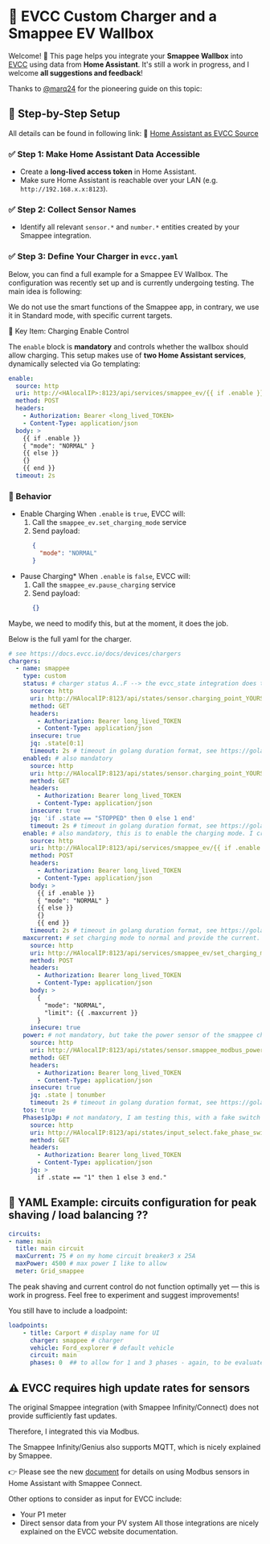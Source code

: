 # 🚗 EVCC Custom Charger and a Smappee EV Wallbox

Welcome! 🎉 This page helps you integrate your **Smappee Wallbox** into [EVCC](https://evcc.io) using data from **Home Assistant**. It's still a work in progress, and I welcome **all suggestions and feedback**!

Thanks to [@marq24](https://github.com/marq24) for the pioneering guide on this topic:  


## 🚀 Step-by-Step Setup
All details can be found in following link: 🔗 [Home Assistant as EVCC Source](https://github.com/marq24/ha-evcc/blob/main/HA_AS_EVCC_SOURCE.md)

### ✅ Step 1: Make Home Assistant Data Accessible
- Create a **long-lived access token** in Home Assistant.
- Make sure Home Assistant is reachable over your LAN (e.g. `http://192.168.x.x:8123`).

### ✅ Step 2: Collect Sensor Names
- Identify all relevant `sensor.*` and `number.*` entities created by your Smappee integration.

### ✅ Step 3: Define Your Charger in `evcc.yaml`

Below, you can find a full example for a Smappee EV Wallbox. The configuration was recently set up and is currently undergoing testing. The main idea is following:

We do not use the smart functions of the Smappee app, in contrary, we use it in Standard mode, with specific current targets.

🔌 Key Item: Charging Enable Control

The `enable` block is **mandatory** and controls whether the wallbox should allow charging. This setup makes use of **two Home Assistant services**, dynamically selected via Go templating:
```yaml
enable:
  source: http
  uri: http://<HAlocalIP>:8123/api/services/smappee_ev/{{ if .enable }}set_charging_mode{{ else }}pause_charging{{ end }}
  method: POST
  headers:
    - Authorization: Bearer <long_lived_TOKEN>
    - Content-Type: application/json
  body: >
    {{ if .enable }}
    { "mode": "NORMAL" }
    {{ else }}
    {}
    {{ end }}
  timeout: 2s
```
### 🔧 Behavior

- Enable Charging
  When `.enable` is `true`, EVCC will:  
  1. Call the `smappee_ev.set_charging_mode` service  
  2. Send payload:  
     ```json
     {
       "mode": "NORMAL"
     }
     ```
- Pause Charging*
  When `.enable` is `false`, EVCC will:  
  1. Call the `smappee_ev.pause_charging` service  
  2. Send payload:  
     ```json
     {}
     ```
Maybe, we need to modify this, but at the moment, it does the job.

Below is the full yaml for the charger.

```yaml
# see https://docs.evcc.io/docs/devices/chargers
chargers:
  - name: smappee
    type: custom
    status: # charger status A..F --> the evcc_state integration does the job!
      source: http
      uri: http://HAlocalIP:8123/api/states/sensor.charging_point_YOURSERIAL_evcc_state
      method: GET
      headers:
        - Authorization: Bearer long_lived_TOKEN
        - Content-Type: application/json
      insecure: true
      jq: .state[0:1]
      timeout: 2s # timeout in golang duration format, see https://golang.org/pkg/time/#ParseDuration
    enabled: # also mandatory
      source: http
      uri: http://HAlocalIP:8123/api/states/sensor.charging_point_YOURSERIAL_session_state
      method: GET
      headers:
        - Authorization: Bearer long_lived_TOKEN
        - Content-Type: application/json
      insecure: true
      jq: 'if .state == "STOPPED" then 0 else 1 end'
      timeout: 2s # timeout in golang duration format, see https://golang.org/pkg/time/#ParseDuration
    enable: # also mandatory, this is to enable the charging mode. I created an entry to two services.
      source: http
      uri: http://HAlocalIP:8123/api/services/smappee_ev/{{ if .enable }}set_charging_mode{{ else }}pause_charging{{ end }}
      method: POST
      headers:
        - Authorization: Bearer long_lived_TOKEN
        - Content-Type: application/json
      body: >
        {{ if .enable }}
        { "mode": "NORMAL" }
        {{ else }}
        {}
        {{ end }}
      timeout: 2s # timeout in golang duration format, see https://golang.org/pkg/time/#ParseDuration
    maxcurrent: # set charging mode to normal and provide the current.
      source: http
      uri: http://HAlocalIP:8123/api/services/smappee_ev/set_charging_mode
      method: POST
      headers:
        - Authorization: Bearer long_lived_TOKEN
        - Content-Type: application/json
      body: >
        {
          "mode": "NORMAL",
          "limit": {{ .maxcurrent }}
        }
      insecure: true  
    power: # not mandatory, but take the power sensor of the smappee charger.(see the Smappee_modbus.md for more info)
      source: http
      uri: http://HAlocalIP:8123/api/states/sensor.smappee_modbus_power_total_car
      method: GET
      headers:
        - Authorization: Bearer long_lived_TOKEN
        - Content-Type: application/json
      insecure: true
      jq: .state | tonumber
      timeout: 2s # timeout in golang duration format, see https://golang.org/pkg/time/#ParseDuration
    tos: true
    Phases1p3p: # not mandatory, I am testing this, with a fake switch which I created in home assistant
      source: http
      uri: http://HAlocalIP:8123/api/states/input_select.fake_phase_switch
      method: GET
      headers:
        - Authorization: Bearer long_lived_TOKEN
        - Content-Type: application/json
      jq: >
        if .state == "1" then 1 else 3 end."
```
## 🔌 YAML Example: circuits configuration for peak shaving / load balancing ??

```yaml
circuits:
- name: main
  title: main circuit
  maxCurrent: 75 # on my home circuit breaker3 x 25A 
  maxPower: 4500 # max power I like to allow
  meter: Grid_smappee
```
The peak shaving and current control do not function optimally yet — this is work in progress. Feel free to experiment and suggest improvements!


You still have to include a loadpoint:
```yaml
loadpoints:
    - title: Carport # display name for UI
      charger: smappee # charger
      vehicle: Ford_explorer # default vehicle
      circuit: main
      phases: 0  ## to allow for 1 and 3 phases - again, to be evaluated
```

## ⚠️ EVCC requires high update rates for sensors

The original Smappee integration (with Smappee Infinity/Connect) does not provide sufficiently fast updates.

Therefore, I integrated this via Modbus.

The Smappee Infinity/Genius also supports MQTT, which is nicely explained by Smappee.

👉 Please see the new [document](./Smappee_modbus.md) for details on using Modbus sensors in Home Assistant with Smappee Connect.

Other options to consider as input for EVCC include:
- Your P1 meter
- Direct sensor data from your PV system
All those integrations are nicely explained on the EVCC website documentation.

